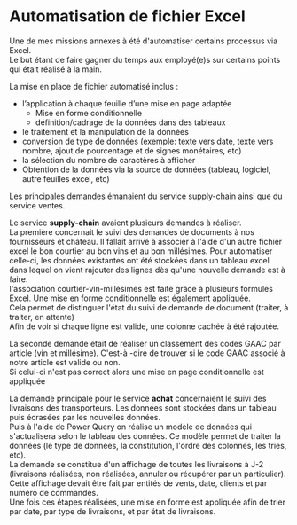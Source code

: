 # Automatisation de fichier Excel
Une de mes missions annexes à été d'automatiser certains processus via Excel.  
Le but étant de faire gagner du temps aux employé(e)s sur certains points qui était réalisé à la main.
   
La mise en place de fichier automatisé inclus :  
- l’application à chaque feuille d’une mise en page adaptée    
  - Mise en forme conditionnelle  
  - définition/cadrage de la données dans des tableaux   
 - le traitement et la manipulation de la données
  - conversion de type de données (exemple: texte vers date, texte vers nombre, ajout de pourcentage et de signes monétaires, etc)  
  - la sélection du nombre de caractères à afficher
- Obtention de la données via la source de données (tableau, logiciel, autre feuilles excel, etc)  
   
     
Les principales demandes émanaient du service supply-chain ainsi que du service ventes.  
 
Le service **supply-chain** avaient plusieurs demandes à réaliser.  
La première concernait le suivi des demandes de documents à nos fournisseurs  et château. 
Il fallait arrivé à associer à l'aide d'un autre fichier excel le bon courtier au bon vins et au bon millésimes.
Pour automatiser celle-ci, les données existantes ont été stockées dans un tableau excel dans lequel on vient rajouter des lignes dès qu'une nouvelle demande est à faire.  
l'association courtier-vin-millésimes est faite grâce à plusieurs formules Excel.
Une mise en forme conditionnelle est également appliquée.   
Cela permet de distinguer l'état du suivi de demande de document (traiter, à traiter, en attente)  
Afin de voir si chaque ligne est valide, une colonne cachée à été rajoutée.  
  
La seconde demande était de réaliser un classement des codes GAAC par article (vin et millésime).
C'est-à -dire de trouver si le code GAAC associé à notre article est valide ou non.  
Si celui-ci n'est pas correct alors une mise en page conditionnelle est appliquée 

La demande principale pour le service **achat** concernaient le suivi des livraisons des transporteurs.
Les données sont stockées dans un tableau puis écrasées par les nouvelles données.  
Puis à l'aide de Power Query on réalise un modèle de données qui s'actualisera selon le tableau des données. Ce modèle permet de traiter la données (le type de données, la constitution, l'ordre des colonnes, les tries, etc).  
La demande se constitue d'un affichage de toutes les livraisons à J-2 (livraisons réalisées, non réalisées, annuler ou récupérer par un particulier). Cette affichage devait être fait par entités de vents, date, clients et par numéro de commandes.  
Une fois ces étapes réalisées, une mise en forme est appliquée afin de trier par date, par type de livraisons, et par état de livraisons.

